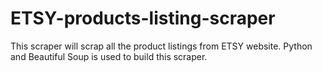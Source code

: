 # ETSY-products-listing-scraper
This scraper will scrap all the product listings from ETSY website. Python and Beautiful Soup is used to build this scraper.
